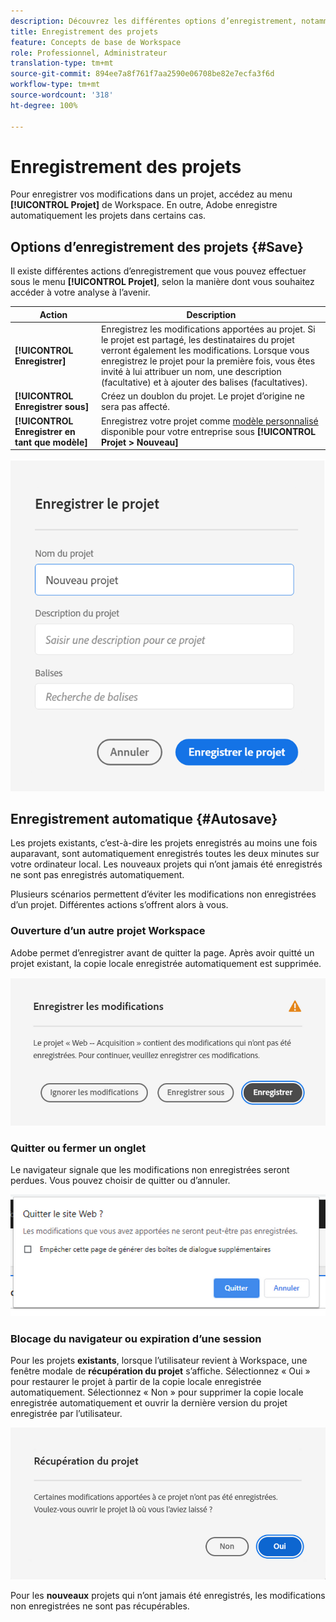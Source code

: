 ```yaml
---
description: Découvrez les différentes options d’enregistrement, notamment l’enregistrement automatique, Enregistrer sous et l’enregistrement en tant que modèle.
title: Enregistrement des projets
feature: Concepts de base de Workspace
role: Professionnel, Administrateur
translation-type: tm+mt
source-git-commit: 894ee7a8f761f7aa2590e06708be82e7ecfa3f6d
workflow-type: tm+mt
source-wordcount: '318'
ht-degree: 100%

---
```


# Enregistrement des projets

Pour enregistrer vos modifications dans un projet, accédez au menu **[!UICONTROL Projet]** de Workspace. En outre, Adobe enregistre automatiquement les projets dans certains cas.

## Options d’enregistrement des projets {#Save}

Il existe différentes actions d’enregistrement que vous pouvez effectuer sous le menu **[!UICONTROL Projet]**, selon la manière dont vous souhaitez accéder à votre analyse à l’avenir.

| Action | Description |
|---|---| 
| **[!UICONTROL Enregistrer]** | Enregistrez les modifications apportées au projet. Si le projet est partagé, les destinataires du projet verront également les modifications. Lorsque vous enregistrez le projet pour la première fois, vous êtes invité à lui attribuer un nom, une description (facultative) et à ajouter des balises (facultatives). |
| **[!UICONTROL Enregistrer sous]** | Créez un doublon du projet. Le projet d’origine ne sera pas affecté. |
| **[!UICONTROL Enregistrer en tant que modèle]** | Enregistrez votre projet comme [modèle personnalisé](https://docs.adobe.com/content/help/fr-FR/analytics/analyze/analysis-workspace/build-workspace-project/starter-projects.html) disponible pour votre entreprise sous **[!UICONTROL Projet > Nouveau]** |

![](assets/save-project.png)

## Enregistrement automatique {#Autosave}

Les projets existants, c’est-à-dire les projets enregistrés au moins une fois auparavant, sont automatiquement enregistrés toutes les deux minutes sur votre ordinateur local. Les nouveaux projets qui n’ont jamais été enregistrés ne sont pas enregistrés automatiquement.

Plusieurs scénarios permettent d’éviter les modifications non enregistrées d’un projet. Différentes actions s’offrent alors à vous.

### Ouverture d’un autre projet Workspace

Adobe permet d’enregistrer avant de quitter la page. Après avoir quitté un projet existant, la copie locale enregistrée automatiquement est supprimée.

![](assets/existing-save.png)

### Quitter ou fermer un onglet

Le navigateur signale que les modifications non enregistrées seront perdues. Vous pouvez choisir de quitter ou d’annuler.

![](assets/browser-image.png)

### Blocage du navigateur ou expiration d’une session

Pour les projets **existants**, lorsque l’utilisateur revient à Workspace, une fenêtre modale de **récupération du projet** s’affiche. Sélectionnez « Oui » pour restaurer le projet à partir de la copie locale enregistrée automatiquement. Sélectionnez « Non » pour supprimer la copie locale enregistrée automatiquement et ouvrir la dernière version du projet enregistrée par l’utilisateur.

![](assets/project-recovery.png)

Pour les **nouveaux** projets qui n’ont jamais été enregistrés, les modifications non enregistrées ne sont pas récupérables.